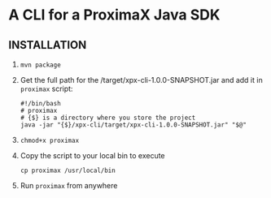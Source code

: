 A CLI for a ProximaX Java SDK
=============================

INSTALLATION
------------

1. `mvn package`

2. Get the full path for the /target/xpx-cli-1.0.0-SNAPSHOT.jar and add it in `proximax` script:

    ```
    #!/bin/bash
    # proximax
    # {$} is a directory where you store the project
    java -jar "{$}/xpx-cli/target/xpx-cli-1.0.0-SNAPSHOT.jar" "$@"
    ```
3. `chmod+x proximax`
 
4. Copy the script to your local bin to execute 

    ```cp proximax /usr/local/bin```

5. Run `proximax` from anywhere